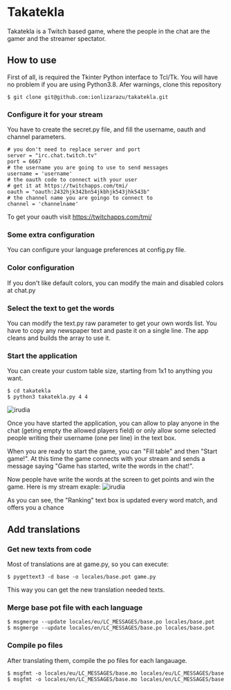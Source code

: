 # Takatekla
Takatekla is a Twitch based game, where the people in the chat are the gamer and the streamer spectator.

## How to use
First of all, is required the Tkinter Python interface to Tcl/Tk. You will have no problem if you are using Python3.8.
Afer warnings, clone this repository
```
$ git clone git@github.com:ionlizarazu/takatekla.git
```

### Configure it for your stream
You have to create the secret.py file, and fill the username, oauth and channel parameters.
```
# you don't need to replace server and port 
server = "irc.chat.twitch.tv"
port = 6667
# the username you are going to use to send messages 
username = 'username'
# the oauth code to connect with your user
# get it at https://twitchapps.com/tmi/
oauth = "oauth:2432hjk342bn54jkbhjk543jhk543b"
# the channel name you are goingo to connect to
channel = 'channelname'
```
To get your oauth visit https://twitchapps.com/tmi/

### Some extra configuration
You can configure your language preferences at config.py file.

### Color configuration
If you don't like default colors, you can modify the main and disabled colors at chat.py

### Select the text to get the words
You can modify the text.py raw parameter to get your own words list. You have to copy any newspaper text and paste it on a single line. The app cleans and builds the array to use it.

### Start the application
You can create your custom table size, starting from 1x1 to anything you want.
```
$ cd takatekla
$ python3 takatekla.py 4 4
```
![irudia](https://user-images.githubusercontent.com/5443301/110205524-b3a45a00-7e78-11eb-96d7-80c011881455.png)

Once you have started the application, you can allow to play anyone in the chat (geting empty the allowed players field) or only allow some selected people writing their username (one per line) in the text box.

When you are ready to start the game, you can "Fill table" and then "Start game!". At this time the game connects with your stream and sends a message saying "Game has started, write the words in the chat!".

Now people have write the words at the screen to get points and win the game. Here is my stream exaple:
![irudia](https://user-images.githubusercontent.com/5443301/110205693-e4d15a00-7e79-11eb-9274-983440d7f1de.png)

As you can see, the "Ranking" text box is updated every word match, and offers you a chance

## Add translations

### Get new texts from code
Most of translations are at game.py, so you can execute:
```
$ pygettext3 -d base -o locales/base.pot game.py
```
This way you can get the new translation needed texts.

### Merge base pot file with each language
```
$ msgmerge --update locales/eu/LC_MESSAGES/base.po locales/base.pot
$ msgmerge --update locales/en/LC_MESSAGES/base.po locales/base.pot
```

### Compile po files
After translating them, compile the po files for each langauage.
```
$ msgfmt -o locales/eu/LC_MESSAGES/base.mo locales/eu/LC_MESSAGES/base
$ msgfmt -o locales/en/LC_MESSAGES/base.mo locales/en/LC_MESSAGES/base
```